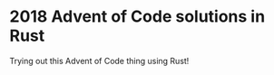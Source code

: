 2018 Advent of Code solutions in Rust
=====================================

Trying out this Advent of Code thing using Rust!

